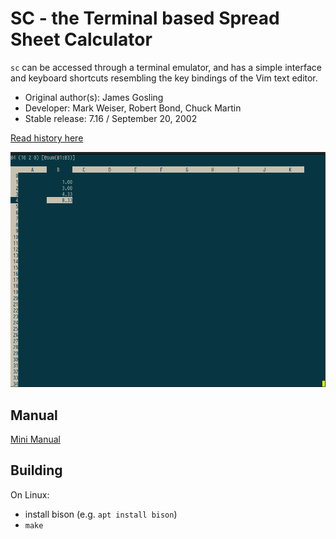 # SC - the Terminal based Spread Sheet Calculator

`sc` can be accessed through a terminal emulator, and has a simple interface
and keyboard shortcuts resembling the key bindings of the Vim text editor.

- Original author(s): James Gosling
- Developer: Mark Weiser, Robert Bond, Chuck Martin
- Stable release: 7.16 / September 20, 2002

[Read history here](https://en.wikipedia.org/wiki/Sc_(spreadsheet_calculator))

![Screenshot](screen.png)

## Manual

[Mini Manual](manual.pdf)

## Building

On Linux:

- install bison (e.g. `apt install bison`)
- `make`

